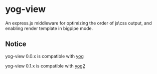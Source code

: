yog-view
===========

An express.js middleware for optimizing the order of js\css output, and enabling render template in bigpipe mode.

## Notice

yog-view 0.0.x is compatible with [yog](https://github.com/fex-team/yogurt)

yog-view 0.1.x is compatible with [yog2](https://github.com/fex-team/yog2)

